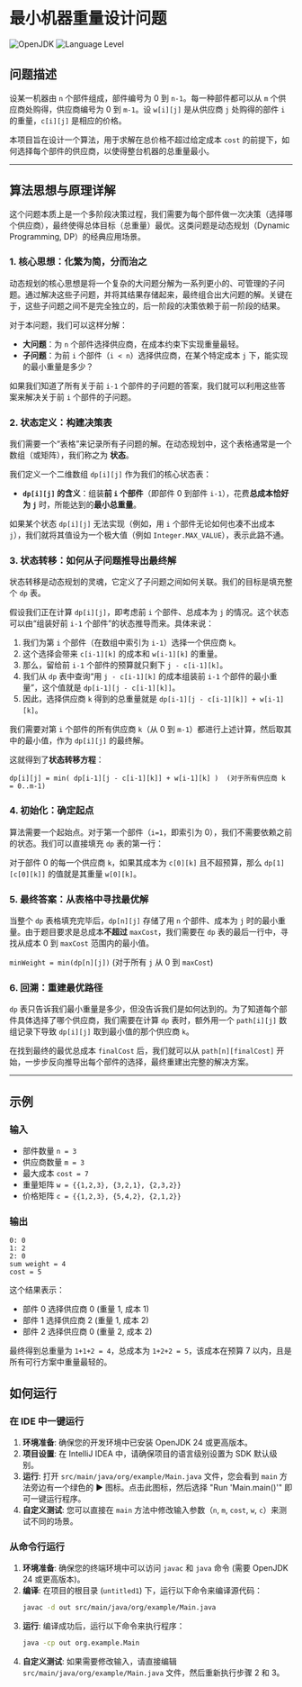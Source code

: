 # 最小机器重量设计问题

![OpenJDK](https://img.shields.io/badge/OpenJDK-24-blue)
![Language Level](https://img.shields.io/badge/Language%20Level-JDK%20Default-green)

## 问题描述

设某一机器由 `n` 个部件组成，部件编号为 0 到 `n-1`。每一种部件都可以从 `m` 个供应商处购得，供应商编号为 0 到 `m-1`。设 `w[i][j]` 是从供应商 `j` 处购得的部件 `i` 的重量，`c[i][j]` 是相应的价格。

本项目旨在设计一个算法，用于求解在总价格不超过给定成本 `cost` 的前提下，如何选择每个部件的供应商，以使得整台机器的总重量最小。

---

## 算法思想与原理详解

这个问题本质上是一个多阶段决策过程，我们需要为每个部件做一次决策（选择哪个供应商），最终使得总体目标（总重量）最优。这类问题是动态规划（Dynamic Programming, DP）的经典应用场景。

### 1. 核心思想：化繁为简，分而治之

动态规划的核心思想是将一个复杂的大问题分解为一系列更小的、可管理的子问题。通过解决这些子问题，并将其结果存储起来，最终组合出大问题的解。关键在于，这些子问题之间不是完全独立的，后一阶段的决策依赖于前一阶段的结果。

对于本问题，我们可以这样分解：
- **大问题**：为 `n` 个部件选择供应商，在成本约束下实现重量最轻。
- **子问题**：为前 `i` 个部件（`i < n`）选择供应商，在某个特定成本 `j` 下，能实现的最小重量是多少？

如果我们知道了所有关于前 `i-1` 个部件的子问题的答案，我们就可以利用这些答案来解决关于前 `i` 个部件的子问题。

### 2. 状态定义：构建决策表

我们需要一个“表格”来记录所有子问题的解。在动态规划中，这个表格通常是一个数组（或矩阵），我们称之为 **状态**。

我们定义一个二维数组 `dp[i][j]` 作为我们的核心状态表：

- **`dp[i][j]` 的含义**：组装**前 `i` 个部件**（即部件 0 到部件 `i-1`），花费**总成本恰好为 `j`** 时，所能达到的**最小总重量**。

如果某个状态 `dp[i][j]` 无法实现（例如，用 `i` 个部件无论如何也凑不出成本 `j`），我们就将其值设为一个极大值（例如 `Integer.MAX_VALUE`），表示此路不通。

### 3. 状态转移：如何从子问题推导出最终解

状态转移是动态规划的灵魂，它定义了子问题之间如何关联。我们的目标是填充整个 `dp` 表。

假设我们正在计算 `dp[i][j]`，即考虑前 `i` 个部件、总成本为 `j` 的情况。这个状态可以由“组装好前 `i-1` 个部件”的状态推导而来。具体来说：

1.  我们为第 `i` 个部件（在数组中索引为 `i-1`）选择一个供应商 `k`。
2.  这个选择会带来 `c[i-1][k]` 的成本和 `w[i-1][k]` 的重量。
3.  那么，留给前 `i-1` 个部件的预算就只剩下 `j - c[i-1][k]`。
4.  我们从 `dp` 表中查询“用 `j - c[i-1][k]` 的成本组装前 `i-1` 个部件的最小重量”，这个值就是 `dp[i-1][j - c[i-1][k]]`。
5.  因此，选择供应商 `k` 得到的总重量就是 `dp[i-1][j - c[i-1][k]] + w[i-1][k]`。

我们需要对第 `i` 个部件的所有供应商 `k`（从 0 到 `m-1`）都进行上述计算，然后取其中的最小值，作为 `dp[i][j]` 的最终解。

这就得到了**状态转移方程**：

```
dp[i][j] = min( dp[i-1][j - c[i-1][k]] + w[i-1][k] )  (对于所有供应商 k = 0..m-1)
```

### 4. 初始化：确定起点

算法需要一个起始点。对于第一个部件（`i=1`，即索引为 0），我们不需要依赖之前的状态。我们可以直接填充 `dp` 表的第一行：

对于部件 0 的每一个供应商 `k`，如果其成本为 `c[0][k]` 且不超预算，那么 `dp[1][c[0][k]]` 的值就是其重量 `w[0][k]`。

### 5. 最终答案：从表格中寻找最优解

当整个 `dp` 表格填充完毕后，`dp[n][j]` 存储了用 `n` 个部件、成本为 `j` 时的最小重量。由于题目要求是总成本**不超过** `maxCost`，我们需要在 `dp` 表的最后一行中，寻找从成本 0 到 `maxCost` 范围内的最小值。

`minWeight = min(dp[n][j])`  (对于所有 `j` 从 0 到 `maxCost`)

### 6. 回溯：重建最优路径

`dp` 表只告诉我们最小重量是多少，但没告诉我们是如何达到的。为了知道每个部件具体选择了哪个供应商，我们需要在计算 `dp` 表时，额外用一个 `path[i][j]` 数组记录下导致 `dp[i][j]` 取到最小值的那个供应商 `k`。

在找到最终的最优总成本 `finalCost` 后，我们就可以从 `path[n][finalCost]` 开始，一步步反向推导出每个部件的选择，最终重建出完整的解决方案。

---

## 示例

### 输入
- 部件数量 `n = 3`
- 供应商数量 `m = 3`
- 最大成本 `cost = 7`
- 重量矩阵 `w = {{1,2,3}, {3,2,1}, {2,3,2}}`
- 价格矩阵 `c = {{1,2,3}, {5,4,2}, {2,1,2}}`

### 输出

```
0: 0
1: 2
2: 0
sum weight = 4
cost = 5
```

这个结果表示：
- 部件 0 选择供应商 0 (重量 1, 成本 1)
- 部件 1 选择供应商 2 (重量 1, 成本 2)
- 部件 2 选择供应商 0 (重量 2, 成本 2)

最终得到总重量为 `1+1+2 = 4`，总成本为 `1+2+2 = 5`，该成本在预算 7 以内，且是所有可行方案中重量最轻的。

## 如何运行

### 在 IDE 中一键运行

1.  **环境准备**: 确保您的开发环境中已安装 OpenJDK 24 或更高版本。
2.  **项目设置**: 在 IntelliJ IDEA 中，请确保项目的语言级别设置为 SDK 默认级别。
3.  **运行**: 打开 `src/main/java/org/example/Main.java` 文件，您会看到 `main` 方法旁边有一个绿色的 ▶️ 图标。点击此图标，然后选择 "Run 'Main.main()'" 即可一键运行程序。
4.  **自定义测试**: 您可以直接在 `main` 方法中修改输入参数（`n`, `m`, `cost`, `w`, `c`）来测试不同的场景。

### 从命令行运行

1.  **环境准备**: 确保您的终端环境中可以访问 `javac` 和 `java` 命令 (需要 OpenJDK 24 或更高版本)。
2.  **编译**: 在项目的根目录 (`untitled1`) 下，运行以下命令来编译源代码：
    ```bash
    javac -d out src/main/java/org/example/Main.java
    ```
3.  **运行**: 编译成功后，运行以下命令来执行程序：
    ```bash
    java -cp out org.example.Main
    ```
4.  **自定义测试**: 如果需要修改输入，请直接编辑 `src/main/java/org/example/Main.java` 文件，然后重新执行步骤 2 和 3。
